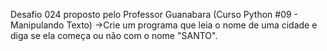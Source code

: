 Desafio 024 proposto pelo Professor Guanabara (Curso Python #09 - Manipulando Texto)
->Crie um programa que leia o nome de uma cidade e diga se ela começa ou não com o nome "SANTO".
